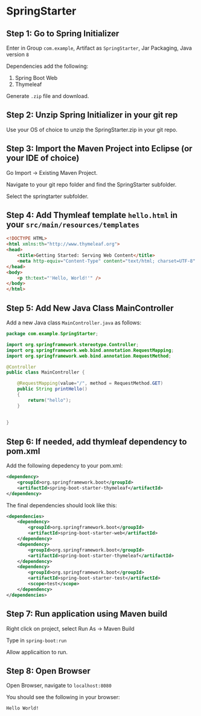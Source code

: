 # SpringStarter

## Step 1: Go to Spring Initializer

Enter in Group `com.example`, Artifact as `SpringStarter`, Jar Packaging, Java version `8`

Dependencies add the following:

1. Spring Boot Web
2. Thymeleaf

Generate `.zip` file and download.


## Step 2: Unzip Spring Initializer in your git rep

Use your OS of choice to unzip the SpringStarter.zip in your git repo.


## Step 3: Import the Maven Project into Eclipse (or your IDE of choice)

Go Import -> Existing Maven Project.

Navigate to your git repo folder and find the SpringStarter subfolder.

Select the springtarter subfolder.

## Step 4: Add Thymleaf template `hello.html` in your `src/main/resources/templates`

```html
<!DOCTYPE HTML>
<html xmlns:th="http://www.thymeleaf.org">
<head> 
    <title>Getting Started: Serving Web Content</title> 
    <meta http-equiv="Content-Type" content="text/html; charset=UTF-8" />
</head>
<body>
    <p th:text="'Hello, World!'" />
</body>
</html>
```


## Step 5: Add New Java Class MainController

Add a new Java class `MainController.java` as follows:

```java
package com.example.SpringStarter;

import org.springframework.stereotype.Controller;
import org.springframework.web.bind.annotation.RequestMapping;
import org.springframework.web.bind.annotation.RequestMethod;

@Controller
public class MainController {

	@RequestMapping(value="/", method = RequestMethod.GET)
	public String printHello() 
	{
		return("hello");
	}
	
	
}
```

## Step 6: If needed, add thymleaf dependency to pom.xml

Add the following depedency to your pom.xml:

```xml
<dependency>
	<groupId>org.springframework.boot</groupId>
	<artifactId>spring-boot-starter-thymeleaf</artifactId>
</dependency>
```

The final dependencies should look like this:

```xml
<dependencies>
	<dependency>
		<groupId>org.springframework.boot</groupId>
		<artifactId>spring-boot-starter-web</artifactId>
	</dependency>
	<dependency>
		<groupId>org.springframework.boot</groupId>
		<artifactId>spring-boot-starter-thymeleaf</artifactId>
	</dependency>
	<dependency>
		<groupId>org.springframework.boot</groupId>
		<artifactId>spring-boot-starter-test</artifactId>
		<scope>test</scope>
	</dependency>
</dependencies>
```


## Step 7: Run application using Maven build

Right click on project, select Run As -> Maven Build

Type in `spring-boot:run`

Allow applicaition to run.


## Step 8: Open Browser
Open Browser, navigate to `localhost:8080`

You should see the following in your browser:

```console
Hello World!
```
